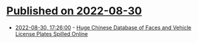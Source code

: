 # [Published on 2022-08-30](index.md)

* [2022-08-30, 17:26:00](https://yro.slashdot.org/story/22/08/30/1726250/huge-chinese-database-of-faces-and-vehicle-license-plates-spilled-online?utm_source=rss1.0mainlinkanon&utm_medium=feed) - [Huge Chinese Database of Faces and Vehicle License Plates Spilled Online](https://yro.slashdot.org/story/22/08/30/1726250/huge-chinese-database-of-faces-and-vehicle-license-plates-spilled-online?utm_source=rss1.0mainlinkanon&utm_medium=feed)
